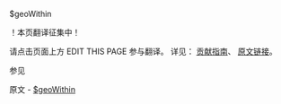  $geoWithin

 ！本页翻译征集中！

请点击页面上方 EDIT THIS PAGE 参与翻译。
详见：
[贡献指南]( https://github.com/whaleal/MongoDB-Manual-zh/blob/master/CONTRIBUTING.md )、
[原文链接](  https://docs.mongodb.com/manual/reference/operator/query/geoWithin/  )。

 参见

原文 - [$geoWithin]( https://docs.mongodb.com/manual/reference/operator/query/geoWithin/ )


